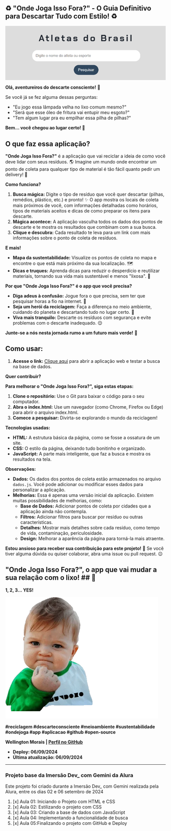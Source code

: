 ##  ♻️  "Onde Joga Isso Fora?" - O Guia Definitivo para Descartar Tudo com Estilo! ♻️ 

<img src="imagens/capa.png" alt="Capa" align="center">

**Olá, aventureiros do descarte consciente!** 👋 

Se você já se fez alguma dessas perguntas: 

* "Eu jogo essa lâmpada velha no lixo comum mesmo?" 
* "Será que esse óleo de fritura vai entupir meu esgoto?"
* "Tem algum lugar pra eu empilhar essa pilha de pilhas?"

**Bem... você chegou ao lugar certo! 🎉**

## O que faz essa aplicação? ##

**"Onde Joga Isso Fora?"** é a aplicação que vai reciclar a ideia de como você deve lidar com seus resíduos. 🌎  Imagine um mundo onde encontrar um ponto de coleta para qualquer tipo de material é tão fácil quanto pedir um delivery! 🍕

**Como funciona?**

1. **Busca mágica:** Digite o tipo de resíduo que você quer descartar (pilhas, remédios, plástico, etc.) e pronto! ✨ O app mostra os locais de coleta mais próximos de você, com informações detalhadas como horários, tipos de materiais aceitos e dicas de como preparar os itens para descarte. 
2. **Mágica acontece:** A aplicação vasculha todos os dados dos pontos de descarte e te mostra os resultados que combinam com a sua busca.
3. **Clique e descubra:** Cada resultado te leva para um link com mais informações sobre o ponto de coleta de resíduos.

**E mais!**

* **Mapa da sustentabilidade:** Visualize os pontos de coleta no mapa e encontre o que está mais próximo da sua localização. 🗺️
* **Dicas e truques:**  Aprenda dicas para reduzir o desperdício e reutilizar materiais, tornando sua vida mais sustentável e menos "lixosa". 🌱

**Por que "Onde Joga Isso Fora?" é o app que você precisa?**

* **Diga adeus à confusão:** Jogue fora o que precisa, sem ter que pesquisar horas a fio na internet. 🚫
* **Seja um herói da reciclagem:** Faça a diferença no meio ambiente, cuidando do planeta e descartando tudo no lugar certo.  🦸
* **Viva mais tranquilo:** Descarte os resíduos com segurança e evite problemas com o descarte inadequado. 😌

**Junte-se a nós nesta jornada rumo a um futuro mais verde!** 💚

## Como usar: ##

1. **Acesse o link:** [Clique aqui](https://imersao-dev-gemini-alura.vercel.app/) para abrir a aplicação web e testar a busca na base de dados.

**Quer contribuir?**

**Para melhorar o "Onde Joga Isso Fora?", siga estas etapas:**

1. **Clone o repositório:** Use o Git para baixar o código para o seu computador.
2. **Abra o index.html:** Use um navegador (como Chrome, Firefox ou Edge) para abrir o arquivo index.html.
3. **Comece a pesquisar:** Divirta-se explorando o mundo da reciclagem!

**Tecnologias usadas:**

* **HTML:** A estrutura básica da página, como se fosse a ossatura de um site.
* **CSS:** O estilo da página, deixando tudo bonitinho e organizado.
* **JavaScript:** A parte mais inteligente, que faz a busca e mostra os resultados na tela.

**Observações:**

* **Dados:** Os dados dos pontos de coleta estão armazenados no arquivo `dados.js`. Você pode adicionar ou modificar esses dados para personalizar a aplicação.
* **Melhorias:** Essa é apenas uma versão inicial da aplicação. Existem muitas possibilidades de melhorias, como:
    * **Base de Dados:** Adicionar pontos de coleta por cidades que a aplicação ainda não contempla.
    * **Filtros:** Adicionar filtros para buscar por resíduo ou outras características.
    * **Detalhes:** Mostrar mais detalhes sobre cada resíduo, como tempo de vida, contaminação, periculosidade.
    * **Design:** Melhorar a aparência da página para torná-la mais atraente.

**Estou ansioso para receber sua contribuição para este projeto!** 🙌 Se você tiver alguma dúvida ou quiser colaborar, abra uma issue ou pull request. 😉

## "Onde Joga Isso Fora?", o app que vai mudar a sua relação com o lixo! ## 🚀

**1, 2, 3... YES!**

![YES gif README.md](imagens/giphy.webp)

**#reciclagem #descarteconsciente #meioambiente #sustentabilidade #ondejoga #app #aplicacao #github #open-source**

**Wellington Morais | [Perfil no GitHub](https://github.com/wellingtonmnf)**

* **Deploy: 06/09/2024**
* **Última atualização: 06/09/2024**

---

### Projeto base da Imersão Dev_ com Gemini da Alura

Este projeto foi criado durante a Imersão Dev_ com Gemini realizada pela Alura, entre os dias 02 e 06 setembro de 2024

  1. [x] Aula 01: Iniciando o Projeto com HTML e CSS
  2. [x] Aula 02: Estilizando o projeto com CSS
  3. [x] Aula 03: Criando a base de dados com JavaScript
  4. [x] Aula 04: Implementando a funcionalidade de busca
  5. [x] Aula 05:Finalizando o projeto com GitHub e Deploy